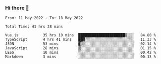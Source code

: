 ### Hi there 👋

<!--
**siaikin/siaikin** is a ✨ _special_ ✨ repository because its `README.md` (this file) appears on your GitHub profile.

Here are some ideas to get you started:

- 🔭 I’m currently working on ...
- 🌱 I’m currently learning ...
- 👯 I’m looking to collaborate on ...
- 🤔 I’m looking for help with ...
- 💬 Ask me about ...
- 📫 How to reach me: ...
- 😄 Pronouns: ...
- ⚡ Fun fact: ...
-->

<!--START_SECTION:waka-->

```text
From: 11 May 2022 - To: 18 May 2022

Total Time: 41 hrs 28 mins

Vue.js           35 hrs 10 mins  █████████████████████▒░░░   84.80 %
TypeScript       4 hrs 41 mins   ██▓░░░░░░░░░░░░░░░░░░░░░░   11.33 %
JSON             53 mins         ▓░░░░░░░░░░░░░░░░░░░░░░░░   02.14 %
JavaScript       28 mins         ▒░░░░░░░░░░░░░░░░░░░░░░░░   01.15 %
LESS             10 mins         ░░░░░░░░░░░░░░░░░░░░░░░░░   00.42 %
Markdown         3 mins          ░░░░░░░░░░░░░░░░░░░░░░░░░   00.13 %
```

<!--END_SECTION:waka-->
